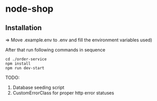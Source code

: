 # node-shop

## Installation

=> Move .example.env to .env and fill the environment variables used)

After that run following commands in sequence

```
cd ./order-service
npm install
npm run dev-start
```

TODO:

1. Database seeding script
2. CustomErrorClass for proper http error statuses
